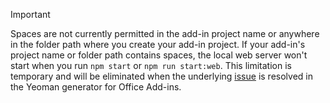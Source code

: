 > [!IMPORTANT]
> Spaces are not currently permitted in the add-in project name or anywhere in the folder path where you create your add-in project. If your add-in's project name or folder path contains spaces, the local web server won't start when you run `npm start` or `npm run start:web`. This limitation is temporary and will be eliminated when the underlying [issue](https://github.com/OfficeDev/generator-office/issues/476) is resolved in the Yeoman generator for Office Add-ins.